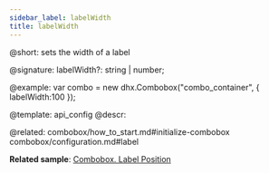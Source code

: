 ```yaml
---
sidebar_label: labelWidth
title: labelWidth
---          
```


@short: sets the width of a label

@signature: labelWidth?: string | number;

@example: 
var combo = new dhx.Combobox("combo_container", {
    labelWidth:100
});


@template:	api_config
@descr: 

@related: combobox/how_to_start.md#initialize-combobox
combobox/configuration.md#label

**Related sample**: [Combobox. Label Position](https://snippet.dhtmlx.com/2936fray)